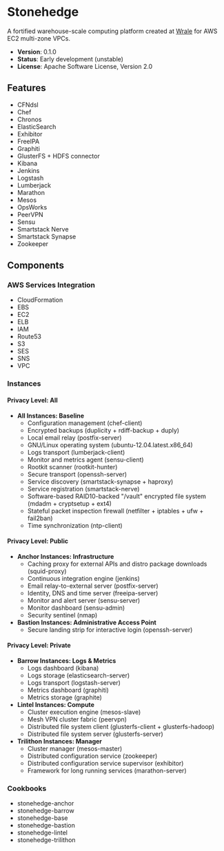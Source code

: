 Stonehedge
==========

A fortified warehouse-scale computing platform created at [Wrale](https://www.linkedin.com/in/jmdots) for AWS EC2 multi-zone VPCs.

- **Version**: 0.1.0
- **Status**: Early development (unstable)
- **License**: Apache Software License, Version 2.0

Features
--------

- CFNdsl
- Chef
- Chronos
- ElasticSearch
- Exhibitor
- FreeIPA
- Graphiti
- GlusterFS + HDFS connector
- Kibana
- Jenkins
- Logstash
- Lumberjack
- Marathon
- Mesos
- OpsWorks
- PeerVPN
- Sensu
- Smartstack Nerve
- Smartstack Synapse
- Zookeeper


Components
----------

### AWS Services Integration

  - CloudFormation
  - EBS
  - EC2
  - ELB
  - IAM
  - Route53
  - S3
  - SES
  - SNS
  - VPC


### Instances

#### Privacy Level: All

  - **All Instances: Baseline**
    - Configuration management (chef-client)
    - Encrypted backups (duplicity + rdiff-backup + duply)
    - Local email relay (postfix-server)
    - GNU/Linux operating system (ubuntu-12.04.latest.x86_64)
    - Logs transport (lumberjack-client)
    - Monitor and metrics agent (sensu-client)
    - Rootkit scanner (rootkit-hunter)
    - Secure transport (openssh-server)
    - Service discovery (smartstack-synapse + haproxy)
    - Service registration (smartstack-nerve)
    - Software-based RAID10-backed "/vault" encrypted file system (mdadm + cryptsetup + ext4)
    - Stateful packet inspection firewall (netfilter + iptables + ufw + fail2ban)
    - Time synchronization (ntp-client)

#### Privacy Level: Public

  - **Anchor Instances: Infrastructure**
    - Caching proxy for external APIs and distro package downloads (squid-proxy)
    - Continuous integration engine (jenkins)
    - Email relay-to-external server (postfix-server)
    - Identity, DNS and time server (freeipa-server)
    - Monitor and alert server (sensu-server)
    - Monitor dashboard (sensu-admin)
    - Security sentinel (nmap)
  - **Bastion Instances: Administrative Access Point**
    - Secure landing strip for interactive login (openssh-server)

#### Privacy Level: Private

  - **Barrow Instances: Logs & Metrics**
    - Logs dashboard (kibana)
    - Logs storage (elasticsearch-server)
    - Logs transport (logstash-server)
    - Metrics dashboard (graphiti)
    - Metrics storage (graphite)
  - **Lintel Instances: Compute**
    - Cluster execution engine (mesos-slave)
    - Mesh VPN cluster fabric (peervpn)
    - Distributed file system client (glusterfs-client + glusterfs-hadoop)
    - Distributed file system server (glusterfs-server)
  - **Trilithon Instances: Manager**
    - Cluster manager (mesos-master)
    - Distributed configuration service (zookeeper)
    - Distributed configuration service supervisor (exhibitor)
    - Framework for long running services (marathon-server)


### Cookbooks
  - stonehedge-anchor
  - stonehedge-barrow
  - stonehedge-base
  - stonehedge-bastion
  - stonehedge-lintel
  - stonehedge-trilithon
